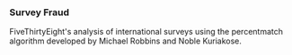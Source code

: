### Survey Fraud

FiveThirtyEight's analysis of international surveys using the percentmatch algorithm developed by Michael Robbins and Noble Kuriakose.